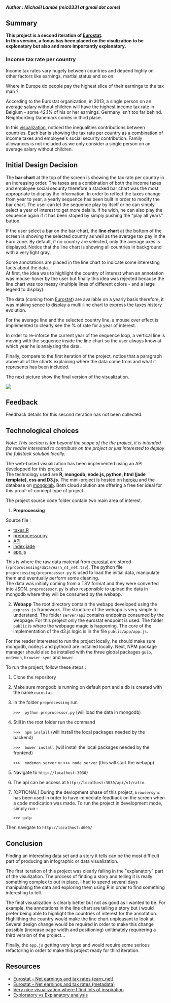 ##### Author : Michaël Lambé (mic0331 at gmail dot come)
## Summary
**This project is a second iteration of [Eurostat](https://github.com/mic0331/eurostat).  
In this version, a focus has been placed on the visulization to be explonatory but also and more importantly explanatory.**
### Income tax rate per country
Income tax rates vary hugely between countries and depend highly on other factors like earnings, martial status and so on.

Where in Europe do people pay the highest slice of their earnings to the tax man ?

According to the Eurostat organization, in 2013, a single person on an average salary without children will have the highest income tax rate in Belgium - some 42.1% of his or her earnings. Germany isn't too far behind. Neighbording Danemark comes in third place.

In this [visualization](https://serene-cliffs-1778.herokuapp.com/), noticed the inequalities contributions between countries. Each bar is showing the tax rate per country as a combination of income taxes and employee's social security contribution. Family allowances is not included as we only consider a single person on an average salary without children.
## Initial Design Decision
The **bar chart** at the top of the screen is showing the tax rate per country in an increasing order.  The taxes are a combination of both the income taxes and employee social security therefore a stacked bar chart was the most appropriate to display the information.
In order to reflect the taxes change from year to year, a yearly sequence has been built in order to modify the bar chart.  The user can let the sequence play by itself or he can simply select a year of interest to get more delails.
If he wich, he can also play the sequence again if it has been stoped by simply pushing the "play all years" button.

If the user select a bar on the bar-chart, the **line chart** at the bottom of the screen is showing the selected country as well as the average tax pay in the Euro zone.
By default, if no country are selected, only the average axes is displayed. Notice that the line chart is showing all countries in background with a very light gray.

Some annotations are placed in the line chart to indicate some interesting facts about the data.  
At first, the idea was to highlight the country of interest when an annotation was mouse-hover by the user but finally this idea was rejected because the line chart was too messy (multiple lines of different colors - and a large legend to display).

The data (coming from [Eurostat](http://appsso.eurostat.ec.europa.eu/nui/show.do?dataset=earn_nt_net&lang=en)) are available on a yearly basis therefore, it was making sence to display a multi-line chart to express the taxes history evolution.

For the average line and the selected country line, a mouse over effect is implemented to clearly see the % of rate for a year of interest.

In order to re-inforce the current year of the sequence loop, a vertical line is moving with the sequence inside the line chart so the user always know at which year he is analysing the data.

Finally, compare to the first iteration of the project, notice that a paragraph above all of the charts explaining where the data come from and what it represents has been included.

The next picture show the final version of the visualization.

![](./public/pictures/UI_v1.png)

## Feedback

Feedback details for this second iteration has not been collected.

## Technological choices

*Note: This section is far beyond the scope of the the project, it is intended for reader interested to contribute on the project or just interested to deploy the fullstack solution locally.*

The web-based visualization has been implemented using an API developped for this project.  
The technology used are **R, mongodb, node.js, python, html (jade template), css and D3.js**.
The mini-project is hosted on [heroku](https://www.heroku.com/) and the database on [mongolab](https://mongolab.com/).  Both cloud solution are offering a free tier ideal for this proof-of-concept type of project.

The project source code folder contain two main area of interest.

1. **Preprocessing**

Source file :
* [taxes.R](https://github.com/mic0331/eurostatV2/blob/master/exploration/taxes.R)
* [preprocessor.py](https://github.com/mic0331/eurostat/blob/master/preprocessing/preprocessor.py)
* [API](https://github.com/mic0331/eurostatV2/tree/master/server/api/ratio)
* [index.jade](https://github.com/mic0331/eurostat/blob/master/server/views/index.jade)
* [app.js](https://github.com/mic0331/eurostat/blob/master/public/app/app.js)

This is where the raw data material from [eurostat](http://appsso.eurostat.ec.europa.eu/nui/show.do?dataset=earn_nt_net&lang=en) are stored (`/proprocessing/data/earn_nt_net.tsv`). The python file `preprocessing/preprocessor.py` is used to load the initial data, manipulate them and eventually perform some cleaning.  
The data was initialy coming from a TSV format and they were converted into JSON. `preprocessor.py` is also responsible to upload the data in mongodb where they will be consumed by the webapp.

2. **Webapp**
The root directory contain the webapp developed using the `express.js` framework. The structure of the webapp is very simple to understand.  The folder `server/api` contains endpoints consumed by the webpage.  For this project only the eurostat endpoint is used.  The folder `public` is where the webpage magic is happening.  The core of the implementation of the d3.js logic is in the file `public/app/app.js`.

For the reader interested to run the project locally, he should make sure mongodb, node.js and python3 are installed locally.
Next, NPM package manager should also be installed with the three global 
packages `gulp`, `nodemon`, `browser-sync` and `bower`.

To run the project, follow these steps :

1. Clone the repository

2. Make sure mongodb is running on default port and a db is created with the name `eurostat`.

3. In the folder `proprocessing` run 

    `>>>  python preprocessor.py`
    (will load the data in mongodb)

4. Still in the root folder run the command

    `>>>  npm inslall`
    (will install the local packages needed by the backend)

    `>>>  bower install`
    (will install the local packages needed by the frontend)

    `>>>  nodemon server`
    or
    `>>> node server`
    (this will start the webapp)

5. Navigate to `http://localhost:3030/`

6. The api can be access at `http://localhost:3030/api/v1/ratio`.

7. [OPTIONAL] During the devlopment phase of this project, `browsersync` has been used in order to have immediate feedback on the screen when a code modication was made. To run the project in development mode, simply run :

    `>>> gulp`

Then navigate to `http://localhost:4000/`

## Conclusion
Finding an interesting data set and a story it tells can be the most difficult part of producing an infographic or data visualization.

The first iteration of this project was clearly failing in the "explanatory" part of the visulization.  The process of finding a story and telling it is really something complex to put in place.
I had to spend several days manipulating the data and exploring them using R in order to find something interesting to tell.

The final visualization is clearly better but not as good as I wanted to be.  For example, the annotations in the line chart are telling a story but i would prefer being able to highlight the countries of interest for the annotation.  
Highlithing the country would make the line chart unpleasant to look at.  Several design change would be required in order to make this change possible (increase page width and positioning) unltimately requirering a third version of the project...  

Finally, the `app.js` getting very large and would require some serious refactoring in order to make this project ready for third iteration.  
## Resources
* [Eurostat - Net earnings and tax rates (earn_net)](http://appsso.eurostat.ec.europa.eu/nui/show.do?dataset=earn_nt_net&lang=en)
* [Eurostat - Net earnings and tax rates (metadata)](http://ec.europa.eu/eurostat/cache/metadata/en/earn_net_esms.htm)
* [Very nice visualization where I find lots of inspiration](http://www.nytimes.com/interactive/2013/03/29/sports/baseball/Strikeouts-Are-Still-Soaring.html?ref=baseball&_r=1&)
* [Exploratory vs Explanatory analysis](http://www.storytellingwithdata.com/2014/04/exploratory-vs-explanatory-analysis.html)